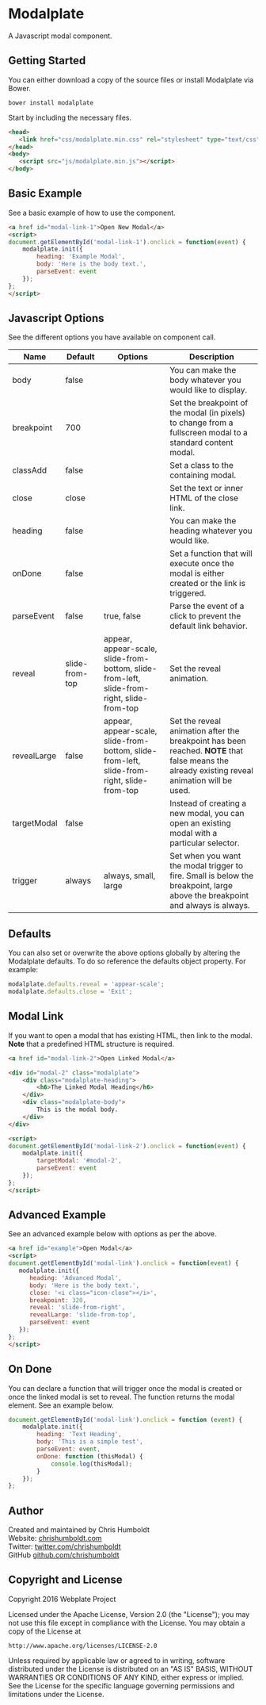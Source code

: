 # Modalplate
A Javascript modal component.

## Getting Started
You can either download a copy of the source files or install Modalplate via Bower.

```
bower install modalplate
```

Start by including the necessary files.

```html
<head>
   <link href="css/modalplate.min.css" rel="stylesheet" type="text/css">
</head>
<body>
   <script src="js/modalplate.min.js"></script>
</body>
```

## Basic Example
See a basic example of how to use the component.

```html
<a href id="modal-link-1">Open New Modal</a>
<script>
document.getElementById('modal-link-1').onclick = function(event) {
	modalplate.init({
		heading: 'Example Modal',
		body: 'Here is the body text.',
		parseEvent: event
	});
};
</script>
```

## Javascript Options
See the different options you have available on component call.

Name | Default | Options | Description
---- | ---- | ---- | ----
body | false | | You can make the body whatever you would like to display.
breakpoint | 700 | | Set the breakpoint of the modal (in pixels) to change from a fullscreen modal to a standard content modal.
classAdd | false | | Set a class to the containing modal.
close | close | | Set the text or inner HTML of the close link.
heading | false | | You can make the heading whatever you would like.
onDone | false | | Set a function that will execute once the modal is either created or the link is triggered.
parseEvent | false | true, false | Parse the event of a click to prevent the default link behavior.
reveal | slide-from-top | appear, appear-scale, slide-from-bottom, slide-from-left, slide-from-right, slide-from-top | Set the reveal animation.
revealLarge | false | appear, appear-scale, slide-from-bottom, slide-from-left, slide-from-right, slide-from-top | Set the reveal animation after the breakpoint has been reached. **NOTE** that false means the already existing reveal animation will be used.
targetModal | false | | Instead of creating a new modal, you can open an existing modal with a particular selector.
trigger | always | always, small, large | Set when you want the modal trigger to fire. Small is below the breakpoint, large above the breakpoint and always is always.

## Defaults
You can also set or overwrite the above options globally by altering the Modalplate defaults. To do so reference the defaults object property. For example:

```js
modalplate.defaults.reveal = 'appear-scale';
modalplate.defaults.close = 'Exit';
```

## Modal Link
If you want to open a modal that has existing HTML, then link to the modal. **Note** that a predefined HTML structure is required.

```html
<a href id="modal-link-2">Open Linked Modal</a>

<div id="modal-2" class="modalplate">
	<div class="modalplate-heading">
		<h6>The Linked Modal Heading</h6>
	</div>
	<div class="modalplate-body">
		This is the modal body.
	</div>
</div>

<script>
document.getElementById('modal-link-2').onclick = function(event) {
	modalplate.init({
		targetModal: '#modal-2',
		parseEvent: event
	});
};
</script>
```

## Advanced Example
See an advanced example below with options as per the above.

```html
<a href id="example">Open Modal</a>
<script>
document.getElementById('modal-link').onclick = function(event) {
   modalplate.init({
      heading: 'Advanced Modal',
      body: 'Here is the body text.',
      close: '<i class="icon-close"></i>',
      breakpoint: 320,
      reveal: 'slide-from-right',
      revealLarge: 'slide-from-top',
      parseEvent: event
   });
};
</script>
```

## On Done
You can declare a function that will trigger once the modal is created or once the linked modal is set to reveal. The function returns the modal element. See an example below.

```js
document.getElementById('modal-link').onclick = function (event) {
	modalplate.init({
		heading: 'Text Heading',
		body: 'This is a simple test',
		parseEvent: event,
		onDone: function (thisModal) {
			console.log(thisModal);
		}
	});
};
```

## Author
Created and maintained by Chris Humboldt<br>
Website: <a href="http://chrishumboldt.com/">chrishumboldt.com</a><br>
Twitter: <a href="https://twitter.com/chrishumboldt">twitter.com/chrishumboldt</a><br>
GitHub <a href="https://github.com/chrishumboldt">github.com/chrishumboldt</a><br>

## Copyright and License
Copyright 2016 Webplate Project

Licensed under the Apache License, Version 2.0 (the "License");
you may not use this file except in compliance with the License.
You may obtain a copy of the License at

    http://www.apache.org/licenses/LICENSE-2.0

Unless required by applicable law or agreed to in writing, software
distributed under the License is distributed on an "AS IS" BASIS,
WITHOUT WARRANTIES OR CONDITIONS OF ANY KIND, either express or implied.
See the License for the specific language governing permissions and
limitations under the License.
